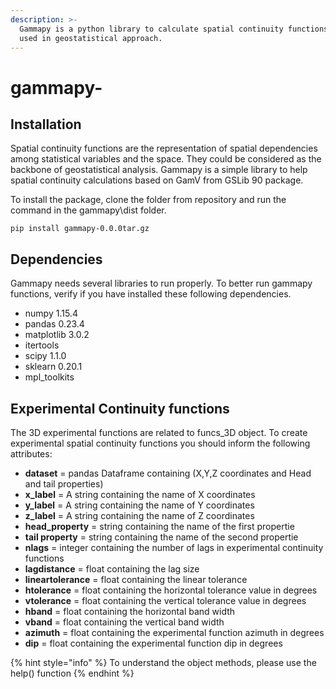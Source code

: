 ```yaml
---
description: >-
  Gammapy is a python library to calculate spatial continuity functions commonly
  used in geostatistical approach.
---
```


# gammapy-

## Installation

Spatial continuity functions are the representation of spatial dependencies among statistical variables and the space. They could be considered as the backbone of geostatistical analysis. Gammapy is a simple library to help spatial continuity calculations based on GamV from GSLib 90 package. 

To install the package, clone the folder from repository and run the command in the gammapy\dist folder. 

```text
pip install gammapy-0.0.0tar.gz
```

## Dependencies 

Gammapy needs several libraries to run properly. To better run gammapy functions, verify if you have installed these following dependencies.

* numpy 1.15.4
* pandas 0.23.4
* matplotlib 3.0.2
* itertools 
* scipy 1.1.0
* sklearn 0.20.1
* mpl\_toolkits 

## Experimental Continuity functions 

The 3D experimental functions are related to funcs\_3D object. To create experimental spatial continuity functions you should inform the following attributes:

* **dataset** = pandas Dataframe containing \(X,Y,Z coordinates and Head and tail properties\)
* **x\_label** = A string containing the name of X coordinates
* **y\_label** = A string containing the name of Y coordinates
* **z\_label** = A string containing the name of Z coordinates
* **head\_property** = string containing the name of the first propertie
* **tail property** = string containing the name of the second propertie
* **nlags** = integer containing the number of lags in experimental continuity functions
* **lagdistance** = float containing the lag size
* **lineartolerance** = float containing the linear tolerance
* **htolerance** = float containing the horizontal tolerance value in degrees
* **vtolerance** = float containing the vertical tolerance value in degrees
* **hband** = float containing the horizontal band width
* **vband** = float containing the vertical band width
* **azimuth** = float containing the experimental function azimuth in degrees
* **dip** = float containing the experimental function dip in degrees

{% hint style="info" %}
To understand the object methods, please use the help\(\) function
{% endhint %}









